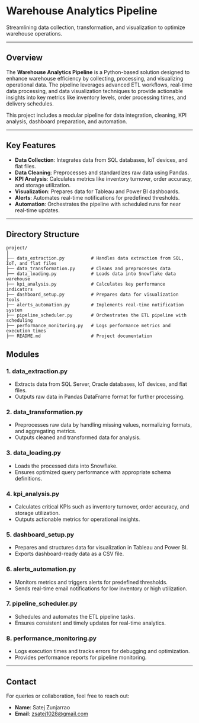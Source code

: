 # Warehouse Analytics Pipeline

Streamlining data collection, transformation, and visualization to optimize warehouse operations.

---

## Overview

The **Warehouse Analytics Pipeline** is a Python-based solution designed to enhance warehouse efficiency by collecting, processing, and visualizing operational data. The pipeline leverages advanced ETL workflows, real-time data processing, and data visualization techniques to provide actionable insights into key metrics like inventory levels, order processing times, and delivery schedules.

This project includes a modular pipeline for data integration, cleaning, KPI analysis, dashboard preparation, and automation.

---

## Key Features

- **Data Collection**: Integrates data from SQL databases, IoT devices, and flat files.
- **Data Cleaning**: Preprocesses and standardizes raw data using Pandas.
- **KPI Analysis**: Calculates metrics like inventory turnover, order accuracy, and storage utilization.
- **Visualization**: Prepares data for Tableau and Power BI dashboards.
- **Alerts**: Automates real-time notifications for predefined thresholds.
- **Automation**: Orchestrates the pipeline with scheduled runs for near real-time updates.

---

## Directory Structure

```plaintext
project/
│
├── data_extraction.py          # Handles data extraction from SQL, IoT, and flat files
├── data_transformation.py      # Cleans and preprocesses data
├── data_loading.py             # Loads data into Snowflake data warehouse
├── kpi_analysis.py             # Calculates key performance indicators
├── dashboard_setup.py          # Prepares data for visualization tools
├── alerts_automation.py        # Implements real-time notification system
├── pipeline_scheduler.py       # Orchestrates the ETL pipeline with scheduling
├── performance_monitoring.py   # Logs performance metrics and execution times
├── README.md                   # Project documentation
```

## Modules

### 1. data_extraction.py
- Extracts data from SQL Server, Oracle databases, IoT devices, and flat files.
- Outputs raw data in Pandas DataFrame format for further processing.

### 2. data_transformation.py
- Preprocesses raw data by handling missing values, normalizing formats, and aggregating metrics.
- Outputs cleaned and transformed data for analysis.

### 3. data_loading.py
- Loads the processed data into Snowflake.
- Ensures optimized query performance with appropriate schema definitions.

### 4. kpi_analysis.py
- Calculates critical KPIs such as inventory turnover, order accuracy, and storage utilization.
- Outputs actionable metrics for operational insights.

### 5. dashboard_setup.py
- Prepares and structures data for visualization in Tableau and Power BI.
- Exports dashboard-ready data as a CSV file.

### 6. alerts_automation.py
- Monitors metrics and triggers alerts for predefined thresholds.
- Sends real-time email notifications for low inventory or high utilization.

### 7. pipeline_scheduler.py
- Schedules and automates the ETL pipeline tasks.
- Ensures consistent and timely updates for real-time analytics.

### 8. performance_monitoring.py
- Logs execution times and tracks errors for debugging and optimization.
- Provides performance reports for pipeline monitoring.

---

## Contact

For queries or collaboration, feel free to reach out:

- **Name**: Satej Zunjarrao  
- **Email**: zsatej1028@gmail.com  

